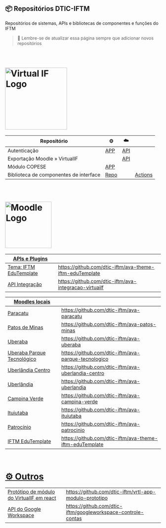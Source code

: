 ## 📦 Repositórios DTIC-IFTM
Repositórios de sistemas, APIs e bibliotecas de componentes e funções do IFTM

> 🧙 Lembre-se de atualizar essa página sempre que adicionar novos repositórios

</br>

# <img src="https://virtualif.iftm.edu.br/VRTL/visao/img/identidade_visual/logotipo-virtualif-marca-medio.svg" width="200" alt="Virtual IF Logo" />
| Repositório | ⚙️ | ☁️ |  |
| ----------- | ----------- | ----------- |  ----------- |
| Autenticação | [APP](https://github.com/dtic-iftm/vrtl-app-autenticacao) | [API](https://github.com/dtic-iftm/vrtl-api-autenticacao-ldap) |  | 
| Exportação Moodle » VirtualIF | | [API](https://github.com/dtic-iftm/vrtl-api-ava-exportacao) | | 
| Módulo COPESE | [APP]() | | |
| Biblioteca de componentes de interface | [Repo](https://github.com/dtic-iftm/vrtl-lib-layout-react-components) | | [Actions](https://github.com/dtic-iftm/vrtl-lib-layout-react-components/actions) | 

</br>

# <a href="https://ava.iftm.edu.br/" target="blank"><img src="https://moodle.org/theme/moodleorg/pix/moodle_logo_TM.svg" width="150" alt="Moodle Logo" />

| APIs e Plugins |  |  
| ----------- | ----------- |
| Tema: IFTM EduTemplate | https://github.com/dtic-iftm/ava-theme-iftm-eduTemplate |
| API Integração | https://github.com/dtic-iftm/ava-integracao-virtuailf  |


| Moodles locais |  |  
| ----------- | ----------- |
| Paracatu | https://github.com/dtic-iftm/ava-paracatu | 
| Patos de Minas | https://github.com/dtic-iftm/ava-patos-minas |
| Uberaba | https://github.com/dtic-iftm/ava-uberaba |
| Uberaba Parque Tecnológico | https://github.com/dtic-iftm/ava-parque-tecnologico |
| Uberlândia Centro | https://github.com/dtic-iftm/ava-uberlandia-centro |
| Uberlândia | https://github.com/dtic-iftm/ava-uberlandia |
| Campina Verde | https://github.com/dtic-iftm/ava-campina-verde |
| Ituiutaba | https://github.com/dtic-iftm/ava-ituiutaba |
| Patrocínio | https://github.com/dtic-iftm/ava-patrocinio |
| IFTM EduTemplate | https://github.com/dtic-iftm/ava-theme-iftm-eduTemplate |

</br>

# ⚙️ Outros
|||
| ----------- | ----------- |
| Protótipo de módulo do VirtualIF em react | https://github.com/dtic-iftm/vrtl-app-modulo-prototipo |
| API do Google Workspace | https://github.com/dtic-iftm/googleworkspace-controle-contas |


